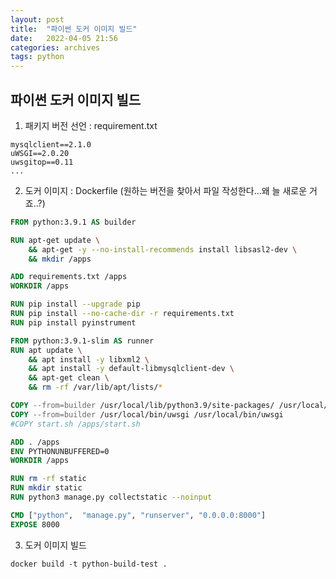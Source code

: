 ```yaml
---
layout: post
title:  "파이썬 도커 이미지 빌드"
date:   2022-04-05 21:56
categories: archives
tags: python 
---
```



## 파이썬 도커 이미지 빌드
1. 패키지 버전 선언 : requirement.txt
```text
mysqlclient==2.1.0
uWSGI==2.0.20
uwsgitop==0.11
...
```

2. 도커 이미지 : Dockerfile (원하는 버전을 찾아서 파일 작성한다...왜 늘 새로운 거죠..?)
```dockerfile
FROM python:3.9.1 AS builder

RUN apt-get update \
	&& apt-get -y --no-install-recommends install libsasl2-dev \
	&& mkdir /apps

ADD requirements.txt /apps
WORKDIR /apps

RUN pip install --upgrade pip
RUN pip install --no-cache-dir -r requirements.txt
RUN pip install pyinstrument

FROM python:3.9.1-slim AS runner
RUN apt update \
    && apt install -y libxml2 \
    && apt install -y default-libmysqlclient-dev \
    && apt-get clean \
    && rm -rf /var/lib/apt/lists/*

COPY --from=builder /usr/local/lib/python3.9/site-packages/ /usr/local/lib/python3.9/site-packages/
COPY --from=builder /usr/local/bin/uwsgi /usr/local/bin/uwsgi
#COPY start.sh /apps/start.sh

ADD . /apps
ENV PYTHONUNBUFFERED=0
WORKDIR /apps

RUN rm -rf static
RUN mkdir static
RUN python3 manage.py collectstatic --noinput

CMD ["python",  "manage.py", "runserver", "0.0.0.0:8000"]
EXPOSE 8000
```

3. 도커 이미지 빌드
```shell
docker build -t python-build-test .
```



